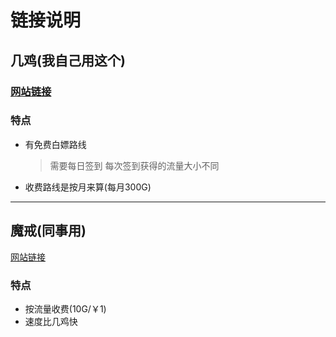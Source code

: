 # 链接说明
## 几鸡(我自己用这个)
### [网站链接](https://j02.space/signin)
### 特点
- 有免费白嫖路线
  > 需要每日签到
  >每次签到获得的流量大小不同
- 收费路线是按月来算(每月300G)
---

## 魔戒(同事用)
[网站链接](https://www.mojie.cyou/#/dashboard)
### 特点
- 按流量收费(10G/￥1)
- 速度比几鸡快
